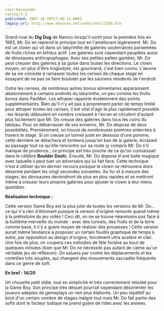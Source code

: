 ```yaml
---
user:Kenseiden
rating:3.5
published: 2007-10-19T17:40:11.000Z
legacy_url: http://www.emunova.net/veda/test/2359.htm
---
```

Grand rival du **Dig Dug** de Namco lorsqu'il sortit pour la première fois en 1983, Mr. Do en reprend le principe tout en l'améliorant légèrement. Mr. Do est un clown qui vit dans un labyrinthe de galeries souterraines parsemées de fruits riches en bifidus actif. Les galeries sont cependant peuplées aussi de dinosaures anthropophages. Avec ses petites pattes gantées, Mr. Do peut creuser des galeries à sa guise dans toutes les directions. Le clown moyen, en plus d'être troglodyte, est gourmand, c'est bien connu. L'œuvre de sa vie consiste à ramasser toutes les cerises de chaque stage en essayant de ne pas se faire bouloter par les sauriens résidents de l'endroit.  

  

Outre les cerises, de nombreux autres bonus alimentaires apparaissent aléatoirement à certains endroits du labyrinthe, un peu comme les fruits bonus dans PacMan. Les attraper rapporte évidemment des points supplémentaires. Bien qu'il n'y ait pas à proprement parler de temps limité pour attraper toutes les cerises, il est vital d'agir le plus rapidement possible : les lézards déboulent en nombre croissant à l'écran et circulent d'autant plus facilement que Mr. Do creuse des galeries dans tous les coins du tableau. Pour se débarrasser de ses ennemis, Mr. Do dispose de deux possibilités. Premièrement, on trouve de nombreuses pommes enterrées à travers le stage. Si on creuse un tunnel juste en dessous d'une pomme, cette dernière se détachera et tombera jusqu'en bas de la galerie, écrasant au passage tout ce qu'elle rencontre sur sa route (y compris Mr. Do s'il manque de prudence ; ce principe est très proche de ce qu'on connaissait dans le célèbre **Boulder Dash**). Ensuite, Mr. Do dispose d'une balle magique avec laquelle il peut tuer un adversaire qui lui fait face. Cette technique n'est à utiliser qu'en dernier recours puisque le clown se retrouvera alors désarmé pendant les vingt secondes suivantes. Au fur et à mesure des stages, les dinosaures deviendront de plus en plus rapides et se mettront même à creuser leurs propres galeries pour ajouter le clown à leur menu quotidien.   

  

**Réalisation technique :**   

Cette version Game Boy est la plus jolie de toutes les versions de Mr. Do... ce qui n'a rien d'étonnant puisque la version d'origine remonte quand même à la préhistoire du jeu vidéo ! Ceci dit, on ne se trouve néanmoins pas face à la huitième merveille du monde : avec des tunnels, des fruits et de la terre comme base, il n'y a guère moyen de réaliser des prouesses ! Cette version aurait même tendance à proposer un certain fouillis graphique de temps à autre, par opposition au design d'origine, forcément ultra austère et clair. Une fois de plus, on coupera ces mélodies de fête foraine au bout de quelques minutes (bien que Mr. Do ne nécessite pas autant de calme qu'un véritable jeu de réflexion). On saluera par contre les déplacements et les contrôles très souples, qui changent des mouvements saccadés fréquents dans ce genre de soft.  

  

**En bref : 14/20**   

Un chouette petit oldie, tout en simplicité et très correctement relooké pour la Game Boy. Son principe très désuet pourrait cependant désorienter les joueurs adeptes de gameplays un rien plus élaborés. Un peu répétitif au bout d'un certain nombre de stages malgré tout mais Mr. Do fait partie des softs dont le facteur ludique ne prend guère de rides avec les années.